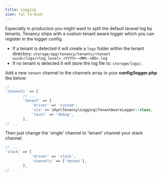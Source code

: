```yaml
---
title: Logging
icon: fal fa-book
---
```


Especially in production you might want to split the default laravel log by tenants.
Tenancy ships with a custom tenant aware logger which you can register in the logger config.

- If a tenant is detected it will create a `logs` folder within the tenant directory:
`storage/app/tenancy/tenants/<tenant uuid>/logs/<log_level>_<YYYY>-<MM>-<DD>.log`
- If no tenant is detected it will store the log file to:
`storage/logs/`.

Add a new `tenant` channel to the channels array in your **config/logger.php** like below:

```php
// ...
'channels' => [
        // ...
        'tenant' => [
            'driver' => 'custom',
            'via' => \Hyn\Tenancy\Logging\TenantAwareLogger::class,
            'level' => 'debug',
        ],
// ...
```

Then just change the 'single' channel to 'tenant' channel your stack channel:

```php
// ...
'stack' => [
            'driver' => 'stack',
            'channels' => ['tenant'],
        ],
// ...
```




